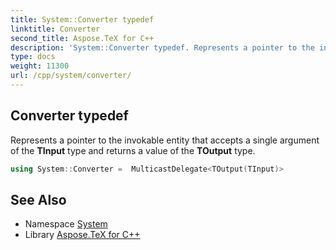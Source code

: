 ```yaml
---
title: System::Converter typedef
linktitle: Converter
second_title: Aspose.TeX for C++
description: 'System::Converter typedef. Represents a pointer to the invokable entity that accepts a single argument of the TInput type and returns a value of the TOutput type in C++.'
type: docs
weight: 11300
url: /cpp/system/converter/
---
```

## Converter typedef


Represents a pointer to the invokable entity that accepts a single argument of the **TInput** type and returns a value of the **TOutput** type.

```cpp
using System::Converter =  MulticastDelegate<TOutput(TInput)>
```


## See Also

* Namespace [System](../)
* Library [Aspose.TeX for C++](../../)
